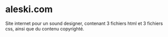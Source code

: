 # aleski.com

Site internet pour un sound designer, contenant 3 fichiers html et 3 fichiers css, ainsi que du contenu copyrighté. 
